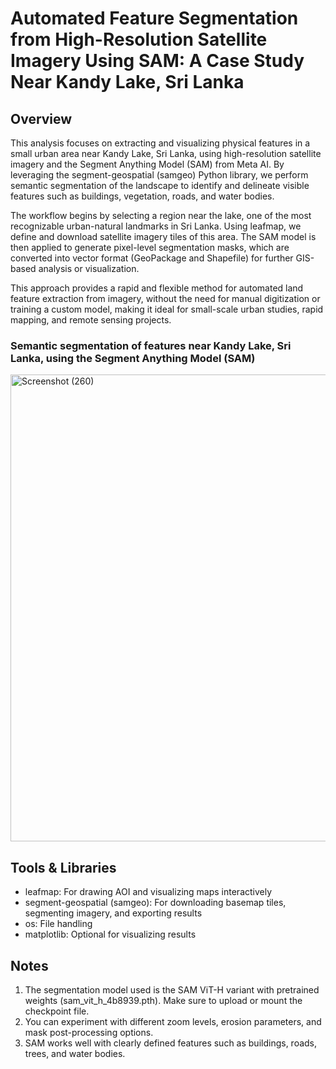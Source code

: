 # Automated Feature Segmentation from High-Resolution Satellite Imagery Using SAM: A Case Study Near Kandy Lake, Sri Lanka
## Overview
This analysis focuses on extracting and visualizing physical features in a small urban area near Kandy Lake, Sri Lanka, using high-resolution satellite imagery and the Segment Anything Model (SAM) from Meta AI. By leveraging the segment-geospatial (samgeo) Python library, we perform semantic segmentation of the landscape to identify and delineate visible features such as buildings, vegetation, roads, and water bodies.

The workflow begins by selecting a region near the lake, one of the most recognizable urban-natural landmarks in Sri Lanka. Using leafmap, we define and download satellite imagery tiles of this area. The SAM model is then applied to generate pixel-level segmentation masks, which are converted into vector format (GeoPackage and Shapefile) for further GIS-based analysis or visualization.

This approach provides a rapid and flexible method for automated land feature extraction from imagery, without the need for manual digitization or training a custom model, making it ideal for small-scale urban studies, rapid mapping, and remote sensing projects.

### Semantic segmentation of features near Kandy Lake, Sri Lanka, using the Segment Anything Model (SAM)
<img width="1920" height="747" alt="Screenshot (260)" src="https://github.com/user-attachments/assets/82ebe20e-4383-497e-ab56-f767c8ce0aea" />


## Tools & Libraries
- leafmap: For drawing AOI and visualizing maps interactively
- segment-geospatial (samgeo): For downloading basemap tiles, segmenting imagery, and exporting results
- os: File handling
- matplotlib: Optional for visualizing results

## Notes
1. The segmentation model used is the SAM ViT-H variant with pretrained weights (sam_vit_h_4b8939.pth). Make sure to upload or mount the checkpoint file.
2. You can experiment with different zoom levels, erosion parameters, and mask post-processing options.
3. SAM works well with clearly defined features such as buildings, roads, trees, and water bodies.






